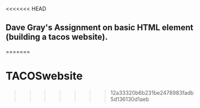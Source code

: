 <<<<<<< HEAD
## Dave Gray's Assignment on basic HTML element (building a tacos website).
=======
# TACOSwebsite
>>>>>>> 12a33320b6b231be2478983fadb5d136130d1aeb
